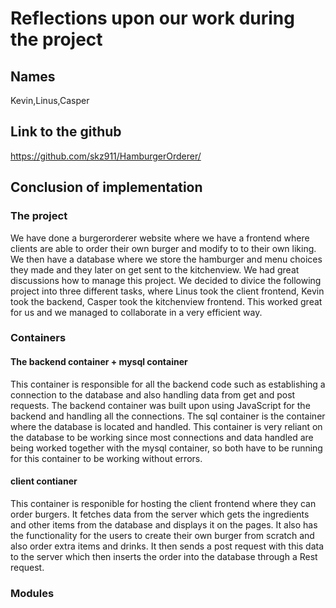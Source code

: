 # Reflections upon our work during the project

## Names

Kevin,Linus,Casper

## Link to the github

https://github.com/skz911/HamburgerOrderer/

## Conclusion of implementation

### The project 
We have done a burgerorderer website where we have a frontend where clients are able to order their own burger and modify to to their own liking. We then have a database
where we store the hamburger and menu choices they made and they later on get sent to the kitchenview. We had great discussions how to manage this project. We decided to
divice the following project into three different tasks, where Linus took the client frontend, Kevin took the backend, Casper took the kitchenview frontend. This worked
great for us and we managed to collaborate in a very efficient way. 

### Containers

#### The backend container + mysql container
This container is responsible for all the backend code such as establishing a connection to the database and also handling data
from get and post requests. The backend container was built upon using JavaScript for the backend and handling all the connections. The sql container is the container
where the database is located and handled. This container is very reliant on the database to be working since most connections and data handled are being worked together
with the mysql container, so both have to be running for this container to be working without errors.

#### client contianer
This container is responible for hosting the client frontend where they can order burgers. It fetches data from the server which gets the ingredients and other items from the database and displays it on the pages. It also has the functionality for the users to create their own burger from scratch and also order extra items and drinks. It then sends a post request with this data to the server which then inserts the order into the database through a Rest request. 

### Modules




